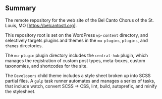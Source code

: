 ## Summary

The remote repository for the web site of the Bel Canto Chorus of the St. Louis, MO [https://belcantostl.org]. 

This repository root is set on the WordPress `wp-content` directory, and selectively targets plugins and themes in the `mu-plugins`, `plugins`, and `themes` directories. 

The `mu-plugin` plugin directory includes the `central-hub` plugin, which manages the registration of custom post types, 
meta-boxes, custom taxonomies, and shortcodes for the site. 

The `Developers` child theme includes a style sheet broken up into SCSS partial files. A `gulp` task runner automates
and manages a series of tasks, that include watch, convert SCSS -> CSS, lint, build, autoprefix, and minify the stylesheet.  
